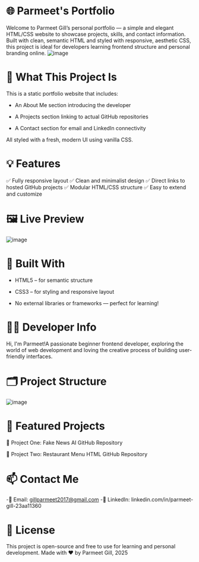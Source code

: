 # 🌐 Parmeet's Portfolio

Welcome to Parmeet Gill’s personal portfolio — a simple and elegant HTML/CSS website to showcase projects, skills, and
contact information. Built with clean, semantic HTML and styled with responsive, aesthetic CSS, this project is ideal for developers learning frontend structure and personal branding online.
![image](https://github.com/user-attachments/assets/8aa2b12e-dfa1-4ae3-a85b-c8335464b86c)

# 🚀 What This Project Is

This is a static portfolio website that includes:

- An About Me section introducing the developer

- A Projects section linking to actual GitHub repositories

- A Contact section for email and LinkedIn connectivity

All styled with a fresh, modern UI using vanilla CSS.

# 💡 Features

✅ Fully responsive layout
✅ Clean and minimalist design
✅ Direct links to hosted GitHub projects
✅ Modular HTML/CSS structure
✅ Easy to extend and customize

# 🖼️ Live Preview
![image](https://github.com/user-attachments/assets/fd05e4ba-4bfe-40f9-9d29-f3e553ed2da0)

# 🧱 Built With

- HTML5 – for semantic structure

- CSS3 – for styling and responsive layout

- No external libraries or frameworks — perfect for learning!

# 🧑‍💻 Developer Info

Hi, I'm Parmeet!A passionate beginner frontend developer, exploring the world of web development and loving the creative process of building user-friendly interfaces.

# 🗂️ Project Structure
![image](https://github.com/user-attachments/assets/a0a00b31-6abb-478d-a07c-9568d77749fd)

# 📂 Featured Projects
🔗 Project One: Fake News AI
GitHub Repository

🔗 Project Two: Restaurant Menu HTML
GitHub Repository

# 📫 Contact Me
-📧 Email: gillparmeet2017@gmail.com
-💼 LinkedIn: linkedin.com/in/parmeet-gill-23aa11360

# 📜 License
This project is open-source and free to use for learning and personal development.
Made with ❤️ by Parmeet Gill, 2025


